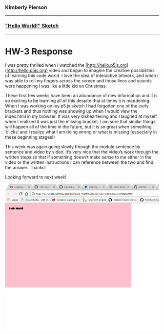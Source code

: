 ### Kimberly Pierson
---
### ["Hello World!" Sketch](https://mabonmoon.github.io/120-work/hw-3/)
---
# HW-3 Response

I was pretty thrilled when I watched the [http://hello.p5js.org](http://hello.p5js.org) video and began to imagine the creative possibilities of learning this code world. I love the idea of interactive artwork, and when I was able to roll my fingers across the screen and those lines and sounds were happening I was like a little kid on Christmas.

These first few weeks have been an abundance of new information and it is so exciting to be learning all of this despite that at times it is maddening. When I was working on my p5.js sketch I had forgotten one of the curly brackets and thus nothing was showing up when I would view the index.html in my browser. It was very disheartening and I laughed at myself when I realized it was just the missing bracket. I am sure that similar things will happen all of the time in the future, but it is so great when something ‘clicks’ and I realize what I am doing wrong or what is missing (especially in these beginning stages!)

This week was again going slowly through the module sentence by sentence and video by video. It’s very nice that the video’s work through the written steps so that if something doesn’t make sense to me either in the video or the written instructions I can reference between the two and find the answer. Thanks!

Looking forward to next week!

![first sketch](imgs/first_sketch.PNG)
